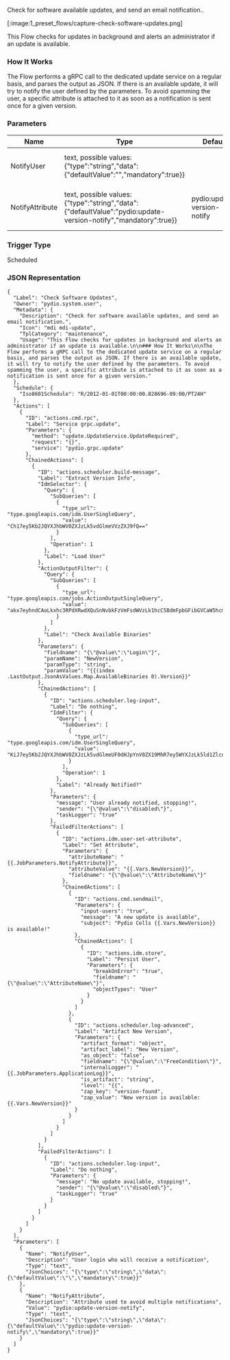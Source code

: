 
Check for software available updates, and send an email notification..

[:image:1_preset_flows/capture-check-software-updates.png]

This Flow checks for updates in background and alerts an administrator if an update is available.

### How It Works

The Flow performs a gRPC call to the dedicated update service on a regular basis, and parses the output as JSON. If there is an available update, it will try to notify the user defined by the parameters. To avoid spamming the user, a specific attribute is attached to it as soon as a notification is sent once for a given version.

### Parameters

|Name|Type|Default|Mandatory|Description|
|----|----|-------|---------|-----------|
|NotifyUser|text, possible values: {"type":"string","data":{"defaultValue":"","mandatory":true}}||false|User login who will receive a notification|
|NotifyAttribute|text, possible values: {"type":"string","data":{"defaultValue":"pydio:update-version-notify","mandatory":true}}|pydio:update-version-notify|false|Attribute used to avoid multiple notifications|



### Trigger Type
Scheduled

### JSON Representation

```
{
  "Label": "Check Software Updates",
  "Owner": "pydio.system.user",
  "Metadata": {
    "Description": "Check for software available updates, and send an email notification.",
    "Icon": "mdi mdi-update",
    "TplCategory": "maintenance",
    "Usage": "This Flow checks for updates in background and alerts an administrator if an update is available.\n\n### How It Works\n\nThe Flow performs a gRPC call to the dedicated update service on a regular basis, and parses the output as JSON. If there is an available update, it will try to notify the user defined by the parameters. To avoid spamming the user, a specific attribute is attached to it as soon as a notification is sent once for a given version."
  },
  "Schedule": {
    "Iso8601Schedule": "R/2012-01-01T00:00:00.828696-09:00/PT24H"
  },
  "Actions": [
    {
      "ID": "actions.cmd.rpc",
      "Label": "Service grpc.update",
      "Parameters": {
        "method": "update.UpdateService.UpdateRequired",
        "request": "{}",
        "service": "pydio.grpc.update"
      },
      "ChainedActions": [
        {
          "ID": "actions.scheduler.build-message",
          "Label": "Extract Version Info",
          "IdmSelector": {
            "Query": {
              "SubQueries": [
                {
                  "type_url": "type.googleapis.com/idm.UserSingleQuery",
                  "value": "Ch17ey5Kb2JQYXJhbWV0ZXJzLk5vdGlmeVVzZXJ9fQ=="
                }
              ],
              "Operation": 1
            },
            "Label": "Load User"
          },
          "ActionOutputFilter": {
            "Query": {
              "SubQueries": [
                {
                  "type_url": "type.googleapis.com/jobs.ActionOutputSingleQuery",
                  "value": "akx7eyhndCAoLkxhc3RPdXRwdXQuSnNvbkFzVmFsdWVzLk1hcC5BdmFpbGFibGVCaW5hcmllcyB8IGxlbikgMCkgfCB0b1N0cmluZ319"
                }
              ]
            },
            "Label": "Check Available Binaries"
          },
          "Parameters": {
            "fieldname": "{\"@value\":\"Login\"}",
            "paramName": "NewVersion",
            "paramType": "string",
            "paramValue": "{{(index .LastOutput.JsonAsValues.Map.AvailableBinaries 0).Version}}"
          },
          "ChainedActions": [
            {
              "ID": "actions.scheduler.log-input",
              "Label": "Do nothing",
              "IdmFilter": {
                "Query": {
                  "SubQueries": [
                    {
                      "type_url": "type.googleapis.com/idm.UserSingleQuery",
                      "value": "KiJ7ey5Kb2JQYXJhbWV0ZXJzLk5vdGlmeUF0dHJpYnV0ZX19MhR7ey5WYXJzLk5ld1ZlcnNpb259fQ=="
                    }
                  ],
                  "Operation": 1
                },
                "Label": "Already Notified?"
              },
              "Parameters": {
                "message": "User already notified, stopping!",
                "sender": "{\"@value\":\"disabled\"}",
                "taskLogger": "true"
              },
              "FailedFilterActions": [
                {
                  "ID": "actions.idm.user-set-attribute",
                  "Label": "Set Attribute",
                  "Parameters": {
                    "attributeName": "{{.JobParameters.NotifyAttribute}}",
                    "attributeValue": "{{.Vars.NewVersion}}",
                    "fieldname": "{\"@value\":\"AttributeName\"}"
                  },
                  "ChainedActions": [
                    {
                      "ID": "actions.cmd.sendmail",
                      "Parameters": {
                        "input-users": "true",
                        "message": "A new update is available",
                        "subject": "Pydio Cells {{.Vars.NewVersion}} is available!"
                      },
                      "ChainedActions": [
                        {
                          "ID": "actions.idm.store",
                          "Label": "Persist User",
                          "Parameters": {
                            "breakOnError": "true",
                            "fieldname": "{\"@value\":\"AttributeName\"}",
                            "objectTypes": "User"
                          }
                        }
                      ]
                    },
                    {
                      "ID": "actions.scheduler.log-advanced",
                      "Label": "Artifact New Version",
                      "Parameters": {
                        "artifact_format": "object",
                        "artifact_label": "New Version",
                        "as_object": "false",
                        "fieldname": "{\"@value\":\"FreeCondition\"}",
                        "internalLogger": "{{.JobParameters.ApplicationLog}}",
                        "is_artifact": "string",
                        "level": "{{",
                        "zap_key": "version-found",
                        "zap_value": "New version is available: {{.Vars.NewVersion}}"
                      }
                    }
                  ]
                }
              ]
            }
          ],
          "FailedFilterActions": [
            {
              "ID": "actions.scheduler.log-input",
              "Label": "Do nothing",
              "Parameters": {
                "message": "No update available, stopping!",
                "sender": "{\"@value\":\"disabled\"}",
                "taskLogger": "true"
              }
            }
          ]
        }
      ]
    }
  ],
  "Parameters": [
    {
      "Name": "NotifyUser",
      "Description": "User login who will receive a notification",
      "Type": "text",
      "JsonChoices": "{\"type\":\"string\",\"data\":{\"defaultValue\":\"\",\"mandatory\":true}}"
    },
    {
      "Name": "NotifyAttribute",
      "Description": "Attribute used to avoid multiple notifications",
      "Value": "pydio:update-version-notify",
      "Type": "text",
      "JsonChoices": "{\"type\":\"string\",\"data\":{\"defaultValue\":\"pydio:update-version-notify\",\"mandatory\":true}}"
    }
  ]
}
```
